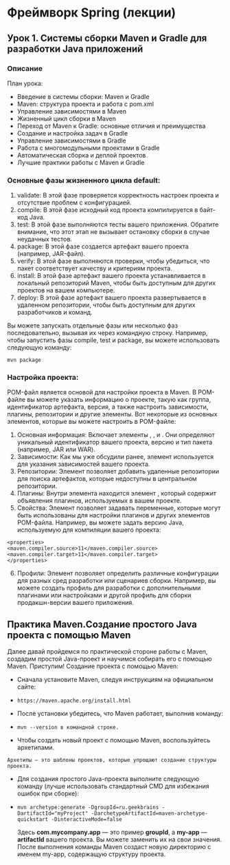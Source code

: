 # Фреймворк Spring (лекции)
## Урок 1. Системы сборки Maven и Gradle для разработки Java приложений
### Описание
План урока:
- Введение в системы сборки: Maven и Gradle
- Maven: структура проекта и работа с pom.xml
- Управление зависимостями в Maven
- Жизненный цикл сборки в Maven
- Переход от Maven к Gradle: основные отличия и преимущества
- Создание и настройка задач в Gradle
- Управление зависимостями в Gradle
- Работа с многомодульными проектами в Gradle
- Автоматическая сборка и деплой проектов
- Лучшие практики работы с Maven и Gradle

### Основные фазы жизненного цикла default:
1. validate: В этой фазе проверяется корректность настроек проекта и
   отсутствие проблем с конфигурацией.
2. compile: В этой фазе исходный код проекта компилируется в байт-код Java.
3. test: В этой фазе выполняются тесты вашего приложения. Обратите внимание,
   что этот этап не вызывает остановку сборки в случае неудачных тестов.
4. package: В этой фазе создается артефакт вашего проекта (например,
   JAR-файл).
5. verify: В этой фазе выполняются проверки, чтобы убедиться, что пакет
      соответствует качеству и критериям проекта.
6. install: В этой фазе артефакт вашего проекта устанавливается в локальный
   репозиторий Maven, чтобы быть доступным для других проектов на вашем
   компьютере.
7. deploy: В этой фазе артефакт вашего проекта развертывается в удаленном
   репозитории, чтобы быть доступным для других разработчиков и команд.

Вы можете запускать отдельные фазы или несколько фаз последовательно,
вызывая их через командную строку. Например, чтобы запустить фазы compile, test
и package, вы можете использовать следующую команду:
~~~
mvn package
~~~
### Настройка проекта:
POM-файл является основой для настройки проекта в Maven. В POM-файле вы
можете указать информацию о проекте, такую как группа, идентификатор
артефакта, версия, а также настроить зависимости, плагины, репозитории и другие
элементы.
Вот некоторые из основных элементов, которые вы можете настроить в POM-файле:
1. Основная информация: Включает элементы <groupId>, <artifactId>, <version>
   и <packaging>. Они определяют уникальный идентификатор вашего проекта,
   версию и тип пакета (например, JAR или WAR).
2. Зависимости: Как мы уже обсудили ранее, элемент <dependencies>
   используется для указания зависимостей вашего проекта.
3. Репозитории: Элемент <repositories> позволяет добавить удаленные
   репозитории для поиска артефактов, которые недоступны в центральном
   репозитории.
4. Плагины: Внутри элемента <build> находится элемент <plugins>, который
   содержит объявления плагинов, используемых в вашем проекте.
5. Свойства: Элемент <properties> позволяет задавать переменные, которые
   могут быть использованы для настройки плагинов и других элементов
   POM-файла. Например, вы можете задать версию Java, используемую для
   компиляции вашего проекта:
~~~
<properties>
<maven.compiler.source>11</maven.compiler.source>
<maven.compiler.target>11</maven.compiler.target>
</properties>
~~~
6. Профили: Элемент <profiles> позволяет определить различные конфигурации
   для разных сред разработки или сценариев сборки. Например, вы можете
   создать профиль для разработки с дополнительными плагинами или
   настройками и другой профиль для сборки продакшн-версии вашего
   приложения.
## Практика Maven.Создание простого Java проекта с помощью Maven
Далее давай пройдемся по практической стороне работы с Maven, создадим
простой Java-проект и научимся собирать его с помощью Maven. Приступим!
Создание проекта с помощью Maven:

- Сначала установите Maven, следуя инструкциям на официальном сайте:
- ~~~
  https://maven.apache.org/install.html
  ~~~
- После установки убедитесь, что Maven работает, выполнив команду:
- ~~~
  mvn --version в командной строке.
  ~~~
- Чтобы создать новый проект с помощью Maven, воспользуйтесь архетипами.
~~~
Архетипы — это шаблоны проектов, которые упрощают создание структуры проекта.
~~~
- Для создания простого Java-проекта выполните следующую команду (лучше использовать стандартный CMD для избежания ошибок при сборке):
- ~~~
  mvn archetype:generate -DgroupId=ru.geekbrains -DartifactId="myProject" -DarchetypeArtifactId=maven-archetype-quickstart -DinteractiveMode=false
  ~~~
  Здесь __com.mycompany.app__ — это пример __groupId__, а __my-app__ — __artifactId__ вашего
  проекта. Вы можете заменить их на свои значения. После выполнения команды
  Maven создаст новую директорию с именем my-app, содержащую структуру
  проекта.